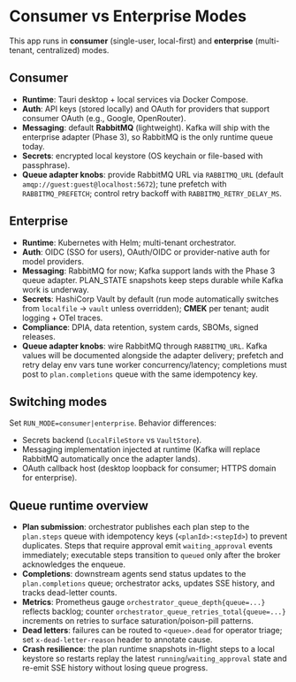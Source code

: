 # Consumer vs Enterprise Modes

This app runs in **consumer** (single-user, local-first) and **enterprise** (multi-tenant, centralized) modes.

## Consumer
- **Runtime**: Tauri desktop + local services via Docker Compose.
- **Auth**: API keys (stored locally) and OAuth for providers that support consumer OAuth (e.g., Google, OpenRouter).
- **Messaging**: default **RabbitMQ** (lightweight). Kafka will ship with the enterprise adapter (Phase 3), so RabbitMQ is the only runtime queue today.
- **Secrets**: encrypted local keystore (OS keychain or file-based with passphrase).
- **Queue adapter knobs**: provide RabbitMQ URL via `RABBITMQ_URL` (default `amqp://guest:guest@localhost:5672`); tune prefetch with `RABBITMQ_PREFETCH`; control retry backoff with `RABBITMQ_RETRY_DELAY_MS`.

## Enterprise
- **Runtime**: Kubernetes with Helm; multi-tenant orchestrator.
- **Auth**: OIDC (SSO for users), OAuth/OIDC or provider-native auth for model providers.
- **Messaging**: RabbitMQ for now; Kafka support lands with the Phase 3 queue adapter. PLAN_STATE snapshots keep steps durable while Kafka work is underway.
- **Secrets**: HashiCorp Vault by default (run mode automatically switches from `localfile` → `vault` unless overridden); **CMEK** per tenant; audit logging + OTel traces.
- **Compliance**: DPIA, data retention, system cards, SBOMs, signed releases.
- **Queue adapter knobs**: wire RabbitMQ through `RABBITMQ_URL`. Kafka values will be documented alongside the adapter delivery; prefetch and retry delay env vars tune worker concurrency/latency; completions must post to `plan.completions` queue with the same idempotency key.

## Switching modes
Set `RUN_MODE=consumer|enterprise`. Behavior differences:
- Secrets backend (`LocalFileStore` vs `VaultStore`).
- Messaging implementation injected at runtime (Kafka will replace RabbitMQ automatically once the adapter lands).
- OAuth callback host (desktop loopback for consumer; HTTPS domain for enterprise).

## Queue runtime overview

- **Plan submission**: orchestrator publishes each plan step to the `plan.steps` queue with idempotency keys (`<planId>:<stepId>`) to prevent duplicates. Steps that require approval emit `waiting_approval` events immediately; executable steps transition to `queued` only after the broker acknowledges the enqueue.
- **Completions**: downstream agents send status updates to the `plan.completions` queue; orchestrator acks, updates SSE history, and tracks dead-letter counts.
- **Metrics**: Prometheus gauge `orchestrator_queue_depth{queue=...}` reflects backlog; counter `orchestrator_queue_retries_total{queue=...}` increments on retries to surface saturation/poison-pill patterns.
- **Dead letters**: failures can be routed to `<queue>.dead` for operator triage; set `x-dead-letter-reason` header to annotate cause.
- **Crash resilience**: the plan runtime snapshots in-flight steps to a local keystore so restarts replay the latest `running`/`waiting_approval` state and re-emit SSE history without losing queue progress.
